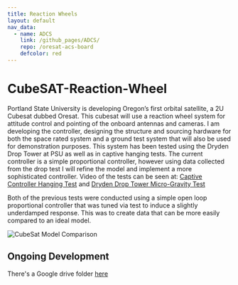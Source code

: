 ```yaml
---
title: Reaction Wheels
layout: default
nav_data:
  - name: ADCS
    link: /github_pages/ADCS/
    repo: /oresat-acs-board
    defcolor: red
---
```

# CubeSAT-Reaction-Wheel

Portland State University is developing Oregon’s first orbital satellite, a 2U Cubesat dubbed Oresat. This cubesat will use a reaction wheel system for attitude control and pointing of the onboard antennas and cameras. I am developing the controller, designing the structure and sourcing hardware for both the space rated system and a ground test system that will also be used for demonstration purposes. This system has been tested using the Dryden Drop Tower at PSU as well as in captive hanging tests. The current controller is a simple proportional controller, however using data collected from the drop test I will refine the model and implement a more sophisticated controller. Video of the tests can be seen at:  [Captive Controller Hanging Test](https://www.youtube.com/watch?v=Is1gPHlewtgand) and [Dryden Drop Tower Micro-Gravity Test](https://www.youtube.com/watch?v=cC2FpmCP5B4)

Both of the previous tests were conducted using a simple open loop proportional controller that was tuned via test to induce a slightly underdamped response. This was to create data that can be more easily compared to an ideal model.

![CubeSat Model Comparison](https://github.com/oresat/reaction-wheels/blob/master/Modeling/Gyro_Data_vs_Model.png)

## Ongoing Development

There's a Google drive folder [here](https://drive.google.com/drive/folders/0BzW5XSZ87m-TVnFDZUc1TUkwN1U?usp=sharing)
